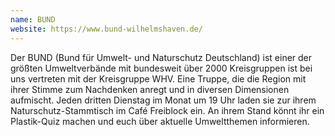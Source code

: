 ```yaml
---
name: BUND
website: https://www.bund-wilhelmshaven.de/
---
```


Der BUND (Bund für Umwelt- und Naturschutz Deutschland) ist einer der größten Umweltverbände mit bundesweit über 2000 Kreisgruppen ist bei uns vertreten mit der Kreisgruppe WHV. Eine Truppe, die die Region mit ihrer Stimme zum Nachdenken anregt und in diversen Dimensionen aufmischt. Jeden dritten Dienstag im Monat um 19 Uhr laden sie zur ihrem Naturschutz-Stammtisch im Café Freiblock ein. An ihrem Stand könnt ihr ein Plastik-Quiz machen und euch über aktuelle Umweltthemen informieren. 
